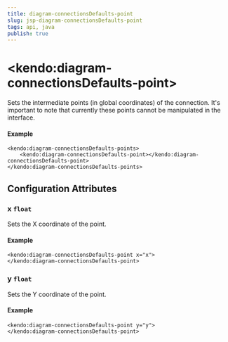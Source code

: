 ```yaml
---
title: diagram-connectionsDefaults-point
slug: jsp-diagram-connectionsDefaults-point
tags: api, java
publish: true
---
```


# \<kendo:diagram-connectionsDefaults-point\>

Sets the intermediate points (in global coordinates) of the connection. It's important to note that currently these points cannot be manipulated in the interface.

#### Example
    <kendo:diagram-connectionsDefaults-points>
        <kendo:diagram-connectionsDefaults-point></kendo:diagram-connectionsDefaults-point>
    </kendo:diagram-connectionsDefaults-points>

## Configuration Attributes

### x `float`

Sets the X coordinate of the point.

#### Example
    <kendo:diagram-connectionsDefaults-point x="x">
    </kendo:diagram-connectionsDefaults-point>

### y `float`

Sets the Y coordinate of the point.

#### Example
    <kendo:diagram-connectionsDefaults-point y="y">
    </kendo:diagram-connectionsDefaults-point>

